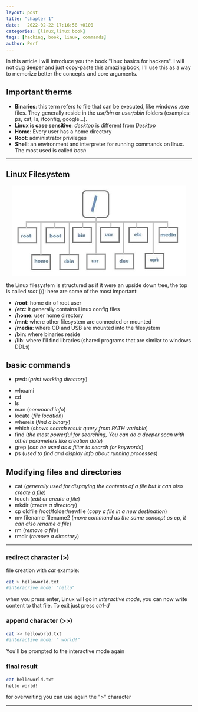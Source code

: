 ```yaml
---
layout: post
title: "chapter 1"
date:   2022-02-22 17:16:58 +0100
categories: [linux,linux book]
tags: [hacking, book, linux, commands]
author: Perf
---
```

In this article i will introduce you the book "linux basics for hackers". I will not dug deeper and just copy-paste this amazing book, I'll use this as a way to memorize better the concepts and core arguments.

## Important therms

+ **Binaries**: this term refers to file that can be executed, like windows .exe files. They generally reside in the *usr/bin* or *user/sbin*  folders (examples: ps, cat, ls, ifconfig, google...).
+ **Linux is case sensitive**: *desktop* is different from *Desktop*
+ **Home**: Every user has a home directory
+ **Root**: administrator privileges
+ **Shell**: an environment and interpreter for running commands on linux. The most used is called *bash*


---
## Linux Filesystem
<center>
<img src="/assets/filesystem.jpeg">
</center>

 the Linux filesystem is structured as if it were an upside down tree, the top is called *root* (/): here are some of the most important:
+ **/root**: home dir of root user
+ **/etc**:  it generally contains Linux config files
+ **/home**: user home directory
+ **/mnt**: where other filesystem are connected or mounted
+ **/media**: where CD and USB are mounted into the filesystem
+ **/bin**: where binaries reside
+ **/lib**: where I'll find libraries (shared programs that are similar to windows DDLs)

## basic commands
- pwd: (*print working directory*)
+ whoami
+ cd
+ ls
+ man (*command info*)
+ locate (*file location*)
+ whereis (*find a binary*)
+ which (*shows search result query from PATH variable*)
+ find (*the most powerful for searching, You can do a deeper scan with other parameters like creation date*)
+ grep (*can be used as a filter to search for keywords*)
+ ps (*used to find and display info about running processes*)

## Modifying files and directories

+ cat (*generally used for dispaying the contents of a file but it can olso create a file*)
+ touch (*edit or create a file*)
+ mkdir (*create a directory*)
+ cp oldfile   /root/folder/newfile   (*copy a file in a new destination*)
+ mv filename  filename2 (*move command as the same concept as cp, it can also rename a file*)
+ rm (*remove a file*)
+ rmdir (*remove a directory*)
 
---
### redirect character (>)
file creation with *cat* example:
```sh
cat > helloworld.txt
#interacrive mode: "hello"
```
when you press enter, Linux will go in *interactive mode*, you can now write content to that file. To exit just press *ctrl-d*

### append character (>>)
```sh
cat >> helloworld.txt
#interactive mode: " world!"
```
You'll be prompted to the interactive mode again

### final result

```sh
cat helloworld.txt
hello world!
```

for overwriting you can use again the  ">" character

---